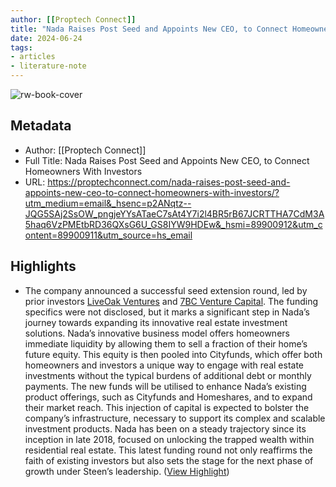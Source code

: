 ```yaml
---
author: [[Proptech Connect]]
title: "Nada Raises Post Seed and Appoints New CEO, to Connect Homeowners With Investors"
date: 2024-06-24
tags: 
- articles
- literature-note
---
```

![rw-book-cover](https://readwise-assets.s3.amazonaws.com/media/uploaded_book_covers/profile_691412/nada-raise-2.png)

## Metadata
- Author: [[Proptech Connect]]
- Full Title: Nada Raises Post Seed and Appoints New CEO, to Connect Homeowners With Investors
- URL: https://proptechconnect.com/nada-raises-post-seed-and-appoints-new-ceo-to-connect-homeowners-with-investors/?utm_medium=email&_hsenc=p2ANqtz--JQG5SAj2SsOW_pngjeYYsATaeC7sAt4Y7i2l4BR5rB67JCRTTHA7CdM3A5haq6VzPMEtbRD36QXsG6U_GS8IYW9HDEw&_hsmi=89900912&utm_content=89900911&utm_source=hs_email

## Highlights
- The company announced a successful seed extension round, led by prior investors [LiveOak Ventures](https://liveoak.vc/) and [7BC Venture Capital](https://www.7bc.vc/). The funding specifics were not disclosed, but it marks a significant step in Nada’s journey towards expanding its innovative real estate investment solutions. Nada’s innovative business model offers homeowners immediate liquidity by allowing them to sell a fraction of their home’s future equity. This equity is then pooled into Cityfunds, which offer both homeowners and investors a unique way to engage with real estate investments without the typical burdens of additional debt or monthly payments.
  The new funds will be utilised to enhance Nada’s existing product offerings, such as Cityfunds and Homeshares, and to expand their market reach. This injection of capital is expected to bolster the company’s infrastructure, necessary to support its complex and scalable investment products. Nada has been on a steady trajectory since its inception in late 2018, focused on unlocking the trapped wealth within residential real estate. This latest funding round not only reaffirms the faith of existing investors but also sets the stage for the next phase of growth under Steen’s leadership. ([View Highlight](https://read.readwise.io/read/01j14nyg4n6gs79nf2age45k6h))
